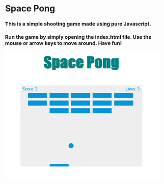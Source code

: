 # Space Pong

### This is a simple shooting game made using pure Javascript.

### Run the game by simply opening the index.html file. Use the mouse or arrow keys to move around. Have fun!



![](images/example.png)